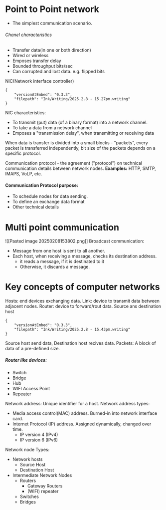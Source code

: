 # Point to Point network

* The simplest communication scenario.
###### Chanel characteristics
* Transfer data(in one or both direction)
* Wired or wireless
* Emposes transfer delay
* Bounded throughput bits/sec
* Can corrupted and lost data. e.g. flipped bits

NIC(Network interface controller)

```handwritten-ink
{
	"versionAtEmbed": "0.3.3",
	"filepath": "Ink/Writing/2025.2.8 - 15.27pm.writing"
}
```
NIC characteristics:
- To transmit (put) data (of a binary format) into a network channel.
- To take a data from a network channel
- Emposes a "transmission delay", when transmitting or receiving data

When data is transfer is divided into a small blocks - "packets", every packet is transferred independently, bit size of the packets depends on a specific protocol.

Communication protocol - the agreement ("protocol") on technical communication details between network nodes.  **Examples:** HTTP, SMTP, IMAPS, VoLP, etc.

#### Communication Protocol purpose:
- To schedule nodes for data sending.
- To define an exchange data format 
- Other technical details 

# Multi point communication 
![[Pasted image 20250208153802.png]]
Broadcast communication:
- Message from one host is sent to all another.
- Each host, when receiving a message, checks its destination address.
	- it reads a message, if it is destinated to it
	- Otherwise, it discards a message.


# Key concepts of computer networks 

Hosts: end devices exchanging data.
Link: device to transmit data between adjacent nodes.
Router: device to forward/rout data.
Source ans destination host

```handwritten-ink
{
	"versionAtEmbed": "0.3.3",
	"filepath": "Ink/Writing/2025.2.8 - 15.43pm.writing"
}
```
Source host send data, Destination host recives data.
Packets: A block of data of  a pre-defined size.

##### Router like devices:
- Switch 
- Bridge 
- Hub 
- WIFI Access Point 
- Repeater

Network address: Unique identifier for a host.
Network address types: 
- Media access control(MAC) address. Burned-in into network interface card.
- Internet Protocol (IP) address. Assigned dynamically, changed over time. 
	-  IP version 4 (IPv4)
	-  IP version 6 (IPv6)

Network node Types: 
- Network hosts 
	- Source Host
	- Destination Host
- Intermediate Network Nodes
	- Routers 
		- Gateway Routers 
		- (WIFI) repeater
	- Switches 
	- Bridges 
